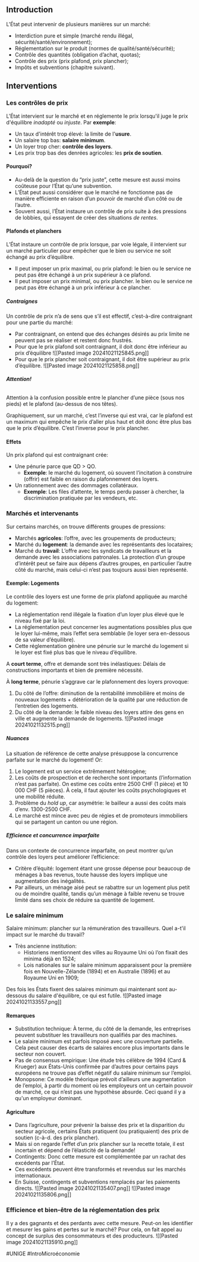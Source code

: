 ## Introduction
L'État peut intervenir de plusieurs manières sur un marché:
- Interdiction pure et simple (marché rendu illégal, sécurité/santé/environnement);
- Réglementation sur le produit (normes de qualité/santé/sécurité);
- Contrôle des quantités (obligation d’achat, quotas);
- Contrôle des prix (prix plafond, prix plancher);
- Impôts et subventions (chapitre suivant).
## Interventions
### Les contrôles de prix
L'État intervient sur le marché et en réglemente le prix lorsqu'il juge le prix d'équilibre *inadapté* ou *injuste*. Par **exemple**:
- Un taux d'intérêt trop élevé: la limite de l'**usure**.
- Un salaire top bas: **salaire minimum**.
- Un loyer trop cher: **contrôle des loyers**.
- Les prix trop bas des denrées agricoles: les **prix de soutien**.
#### Pourquoi?
- Au-delà de la question du “prix juste”, cette mesure est aussi moins coûteuse pour l’État qu’une subvention.
- L’État peut aussi considérer que le marché ne fonctionne pas de manière efficiente en raison d’un pouvoir de marché d’un côté ou de l’autre.
- Souvent aussi, l’État instaure un contrôle de prix suite à des pressions de lobbies, qui essayent de créer des situations *de rentes*.
#### Plafonds et planchers
L’État instaure un contrôle de prix lorsque, par voie légale, il intervient sur un marché particulier pour empêcher que le bien ou service ne soit échangé au prix d’équilibre.
- Il peut imposer un prix maximal, ou prix plafond: le bien ou le service ne peut pas être échangé à un prix supérieur à ce plafond.
- Il peut imposer un prix minimal, ou prix plancher. le bien ou le service ne peut pas être échangé à un prix inférieur à ce plancher.
##### Contraignes
Un contrôle de prix n’a de sens que s’il est effectif, c’est-à-dire contraignant pour une partie du marché:
- Par contraignant, on entend que des échanges désirés au prix limite ne peuvent pas se réaliser et restent donc frustrés.
- Pour que le prix plafond soit contraignant, il doit donc être inférieur au prix d’équilibre
	![[Pasted image 20241021125845.png]]
- Pour que le prix plancher soit contraignant, il doit être supérieur au prix d’équilibre.
	![[Pasted image 20241021125858.png]]
###### **Attention!**
Attention à la confusion possible entre le plancher d’une pièce (sous nos pieds) et le plafond (au-dessus de nos têtes).

Graphiquement, sur un marché, c’est l’inverse qui est vrai, car le plafond est un maximum qui empêche le prix d’aller plus haut et doit donc être plus bas que le prix d’équilibre. C’est l’inverse pour le prix plancher.
#### Effets
Un prix plafond qui est contraignant crée:
- Une pénurie parce que QD > QO.
	- **Exemple**: le marché du logement, où souvent l’incitation à construire (offrir) est faible en raison du plafonnement des loyers.
- Un rationnement avec des dommages collatéraux.
	- **Exemple**: Les files d’attente, le temps perdu passer à chercher, la discrimination pratiquée par les vendeurs, etc.
### Marchés et intervenants
Sur certains marchés, on trouve différents groupes de pressions:
- Marchés **agricoles**: l’offre, avec les groupements de producteurs;
- Marché du **logement**: la demande avec les représentants des locataires;
- Marché du **travail**: L’offre avec les syndicats de travailleurs et la demande avec les associations patronales.
La protection d’un groupe d’intérêt peut se faire aux dépens d’autres groupes, en particulier l’autre côté du marché, mais celui-ci n’est pas toujours aussi bien représenté.
#### Exemple: Logements
Le contrôle des loyers est une forme de prix plafond appliquée au
marché du logement:
- La réglementation rend illégale la fixation d’un loyer plus élevé que le niveau fixé par la loi.
- La réglementation peut concerner les augmentations possibles plus que le loyer lui-même, mais l’effet sera semblable (le loyer sera en-dessous de sa valeur d’équilibre).
- Cette réglementation génère une pénurie sur le marché du logement si le loyer est fixé plus bas que le niveau d’équilibre.

A **court terme**, offre et demande sont très inélastiques: Délais de constructions importants et bien de première nécessité.

À **long terme**, pénurie s’aggrave car le plafonnement des loyers provoque:
1. Du côté de l’offre: diminution de la rentabilité immobilière et moins de nouveaux logements + détérioration de la qualité par une réduction de l’entretien des logements.
2. Du côté de la demande: le faible niveau des loyers attire des gens en ville et augmente la demande de logements.
![[Pasted image 20241021132515.png]]
##### Nuances
La situation de référence de cette analyse présuppose la concurrence parfaite sur le marché du logement! Or:
1. Le logement est un service extrêmement hétérogène;
2. Les coûts de prospection et de recherche sont importants (l’information n’est pas parfaite). On estime ces coûts entre 2500 CHF (1 pièce) et 10 000 CHF (5 pièces). À cela, il faut ajouter les coûts psychologiques et une mobilité réduite.
3. Problème du *hold up*, car asymétrie: le bailleur a aussi des coûts mais d’env. 1300-2500 CHF.
4. Le marché est mince avec peu de régies et de promoteurs immobiliers qui se partagent un canton ou une région.
##### Efficience et concurrence imparfaite
Dans un contexte de concurrence imparfaite, on peut montrer qu’un contrôle des loyers peut améliorer l’efficience:
- Critère d’équité: logement étant une grosse dépense pour beaucoup de ménages à bas revenus, toute hausse des loyers implique une augmentation des inégalités.
- Par ailleurs, un ménage aisé peut se rabattre sur un logement plus petit ou de moindre qualité, tandis qu’un ménage à faible revenu se trouve limité dans ses choix de réduire sa quantité de logement.
### Le salaire minimum
Salaire minimum: plancher sur la rémunération des travailleurs. Quel a-t'il impact sur le marché du travail?
- Très ancienne institution:
	- Historiens mentionnent des villes au Royaume Uni où l’on fixait des minima déjà en 1524;
	- Lois nationales sur le salaire minimum apparaissent pour la première fois en Nouvelle-Zélande (1894) et en Australie (1896) et au Royaume Uni en 1909;

Des fois les États fixent des salaires minimum qui maintenant sont au-dessous du salaire d'équilibre, ce qui est futile.
![[Pasted image 20241021133557.png]]
#### Remarques
- Substitution technique: À terme, du côté de la demande, les entreprises peuvent substituer les travailleurs non qualifiés par des machines.
- Le salaire minimum est parfois imposé avec une couverture partielle. Cela peut causer des écarts de salaires encore plus importants dans le secteur non couvert.
- Pas de consensus empirique: Une étude très célèbre de 1994 (Card & Krueger) aux États-Unis confirmée par d’autres pour certains pays européens ne trouve pas d’effet négatif du salaire minimum sur l’emploi.
- Monopsone: Ce modèle théorique prévoit d’ailleurs une augmentation de l’emploi, à partir du moment où les employeurs ont un certain pouvoir de marché, ce qui n’est pas une hypothèse absurde. Ceci quand il y a qu'un employeur dominant.
#### Agriculture
- Dans l’agriculture, pour prévenir la baisse des prix et la disparition du secteur agricole, certains États pratiquent (ou pratiquaient) des prix de soutien (c-à-d. des prix plancher).
- Mais si on regarde l’effet d’un prix plancher sur la recette totale, il est incertain et dépend de l’élasticité de la demande!
- Contingents: Donc cette mesure est complémentée par un rachat des excédents par l’État.
- Ces excédents peuvent être transformés et revendus sur les marchés internationaux.
- En Suisse, contingents et subventions remplacés par les paiements directs.
![[Pasted image 20241021135407.png]]
![[Pasted image 20241021135806.png]]
### Efficience et bien-être de la réglementation des prix
Il y a des gagnants et des perdants avec cette mesure. Peut-on les identifier et mesurer les gains et pertes sur le marché? Pour cela, on fait appel au concept de surplus des consommateurs et des producteurs.
![[Pasted image 20241021135910.png]]

#UNIGE #IntroMicroéconomie 